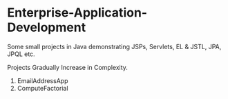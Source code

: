 # Enterprise-Application-Development
Some small projects in Java demonstrating JSPs, Servlets, EL &amp; JSTL, JPA, JPQL etc.

Projects Gradually Increase in Complexity.

1. EmailAddressApp
2. ComputeFactorial
